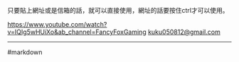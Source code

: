 只要貼上網址或是信箱的話，就可以直接使用，網址的話要按住ctrl才可以使用。

https://www.youtube.com/watch?v=IQIg5wHUiXo&ab_channel=FancyFoxGaming
kuku050812@gmail.com

- - -
#markdown  